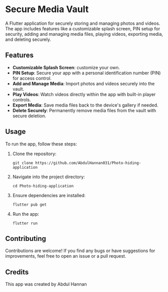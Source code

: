 # Secure Media Vault

A Flutter application for securely storing and managing photos and videos. The app includes features like a customizable splash screen, PIN setup for security, adding and managing media files, playing videos, exporting media, and deleting securely.


## Features

- **Customizable Splash Screen**:  customize your own.
- **PIN Setup**: Secure your app with a personal identification number (PIN) for access control.
- **Add and Manage Media**: Import photos and videos securely into the vault.
- **Play Videos**: Watch videos directly within the app with built-in player controls.
- **Export Media**: Save media files back to the device's gallery if needed.
- **Delete Securely**: Permanently remove media files from the vault with secure deletion.

## Usage

To run the app, follow these steps:

1. Clone the repository:

   ```
   git clone https://github.com/AbdulHannan031/Photo-hiding-application
   ```

2. Navigate into the project directory:

   ```
   cd Photo-hiding-application
   ```

3. Ensure dependencies are installed:

   ```
   flutter pub get
   ```

4. Run the app:

   ```
   flutter run
   ```

## Contributing

Contributions are welcome! If you find any bugs or have suggestions for improvements, feel free to open an issue or a pull request.

## Credits

This app was created by Abdul Hannan


